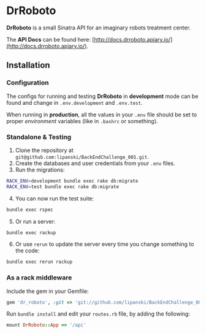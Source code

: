 # DrRoboto

**DrRoboto** is a small Sinatra API for an imaginary robots treatment center. 

The **API Docs** can be found here: [http://docs.drroboto.apiary.io/](http://docs.drroboto.apiary.io/).

## Installation

### Configuration

The configs for running and testing **DrRoboto** in **development** mode can be 
found and change in ``.env.development`` and ``.env.test``.

When running in **production**, all the values in your ``.env`` file should 
be set to proper *environment* variables (like in ``.bashrc`` or something).

### Standalone & Testing

1. Clone the repository at ``git@github.com:lipanski/BackEndChallenge_001.git``.
2. Create the databases and user credentials from your ``.env`` files.
3. Run the migrations:
```bash
RACK_ENV=development bundle exec rake db:migrate
RACK_ENV=test bundle exec rake db:migrate
```
4. You can now run the test suite:
```bash
bundle exec rspec
```
5. Or run a server:
```bash
bundle exec rackup
```
6. Or use ``rerun`` to update the server every time you change something to the code:
```bash
bundle exec rerun rackup
```

### As a rack middleware

Include the gem in your Gemfile:
```ruby
gem 'dr_roboto', :git => 'git://github.com/lipanski/BackEndChallenge_001'
```

Run ``bundle install`` and edit your ``routes.rb`` file, by adding the following:
```ruby
mount DrRoboto::App => '/api'
```
